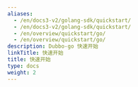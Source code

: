 ```yaml
---
aliases:
  - /en/docs3-v2/golang-sdk/quickstart/
  - /en/docs3-v2/golang-sdk/quickstart/
  - /en/overview/quickstart/go/
  - /en/overview/quickstart/go/
description: Dubbo-go 快速开始
linkTitle: 快速开始
title: 快速开始
type: docs
weight: 2
---
```

